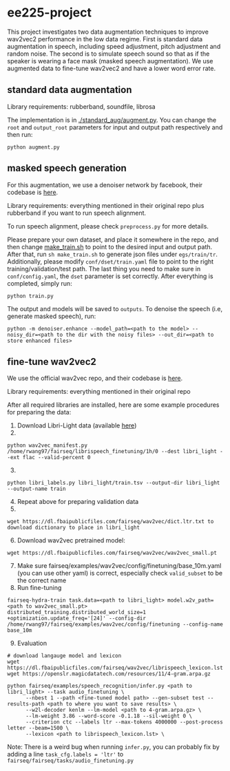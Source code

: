 # ee225-project

This project investigates two data augmentation techniques to improve wav2vec2 performance in the low data regime. First is standard data augmentation in speech, including speed adjustment, pitch adjustment and random noise. The second is to simulate speech sound so that as if the speaker is wearing a face mask (masked speech augmentation). We use augmented data to fine-tune wav2vec2 and have a lower word error rate.


## standard data augmentation
Library requirements: rubberband, soundfile, librosa

The implementation is in [./standard_aug/augment.py](standard_aug/augment.py). You can change the `root` and `output_root` parameters for input and output path respectively and then run:
```
python augment.py
```

## masked speech generation
For this augmentation, we use a denoiser network by facebook, their codebase is [here](https://github.com/facebookresearch/denoiser). 

Library requirements: everything mentioned in their original repo plus rubberband if you want to run speech alignment.

To run speech alignment, please check `preprocess.py` for more details.

Please prepare your own dataset, and place it somewhere in the repo, and then change [make_train.sh]() to point to the desired input and output path. After that, run `sh make_train.sh` to generate json files under `egs/train/tr`. Additionally, please modify `conf/dset/train.yaml` file to point to the right training/validation/test path. The last thing you need to make sure in `conf/config.yaml`, the `dset` parameter is set correctly. After everything is completed, simply run:
```
python train.py
```

The output and models will be saved to `outputs`. To denoise the speech (i.e, generate masked speech), run:
```
python -m denoiser.enhance --model_path=<path to the model> --noisy_dir=<path to the dir with the noisy files> --out_dir=<path to store enhanced files>
```


## fine-tune wav2vec2
We use the official wav2vec repo, and their codebase is [here](https://github.com/pytorch/fairseq/tree/main/examples/wav2vec). 

Library requirements: everything mentioned in their original repo

After all required libraries are installed, here are some example procedures for preparing the data:
1. Download Libri-Light data (available [here](https://github.com/facebookresearch/libri-light/blob/main/data_preparation/README.md))
2. 
```
python wav2vec_manifest.py /home/rwang97/fairseq/librispeech_finetuning/1h/0 --dest libri_light --ext flac --valid-percent 0
```
3. 
```
python libri_labels.py libri_light/train.tsv --output-dir libri_light --output-name train
```
4. Repeat above for preparing validation data
5. 
```
wget https://dl.fbaipublicfiles.com/fairseq/wav2vec/dict.ltr.txt to download dictionary to place in libri_light
```
6. Download wav2vec pretrained model:
```
wget https://dl.fbaipublicfiles.com/fairseq/wav2vec/wav2vec_small.pt
```
7. Make sure fairseq/examples/wav2vec/config/finetuning/base_10m.yaml (you can use other yaml) is correct, especially check `valid_subset` to be the correct name
8. Run fine-tuning
```
fairseq-hydra-train task.data=<path to libri_light> model.w2v_path=<path to wav2vec_small.pt> distributed_training.distributed_world_size=1 +optimization.update_freq='[24]' --config-dir /home/rwang97/fairseq/examples/wav2vec/config/finetuning --config-name base_10m
```
9. Evaluation
```
# download langauge model and lexicon
wget https://dl.fbaipublicfiles.com/fairseq/wav2vec/librispeech_lexicon.lst
wget https://openslr.magicdatatech.com/resources/11/4-gram.arpa.gz

python fairseq/examples/speech_recognition/infer.py <path to libri_light> --task audio_finetuning \
      --nbest 1 --path <fine-tuned model path> --gen-subset test --results-path <path to where you want to save results> \
      --w2l-decoder kenlm --lm-model <path to 4-gram.arpa.gz> \
      --lm-weight 3.86 --word-score -0.1.18 --sil-weight 0 \
      --criterion ctc --labels ltr --max-tokens 4000000 --post-process letter --beam=1500 \
      --lexicon <path to librispeech_lexicon.lst> \
```


Note: There is a weird bug when running `infer.py`, you can probably fix by adding a line `task_cfg.labels = 'ltr'` to `fairseq/fairseq/tasks/audio_finetuning.py`